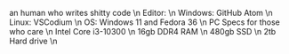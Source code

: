 an human who writes shitty code \n
Editor: \n
  Windows: GitHub Atom \n
  Linux: VSCodium \n
OS: Windows 11 and Fedora 36 \n
PC Specs for those who care \n
Intel Core i3-10300 \n
16gb DDR4 RAM \n
480gb SSD \n
2tb Hard drive \n


<!---
squibbywastaken/squibbywastaken is a ✨ special ✨ repository because its `README.md` (this file) appears on your GitHub profile.
You can click the Preview link to take a look at your changes.
--->
